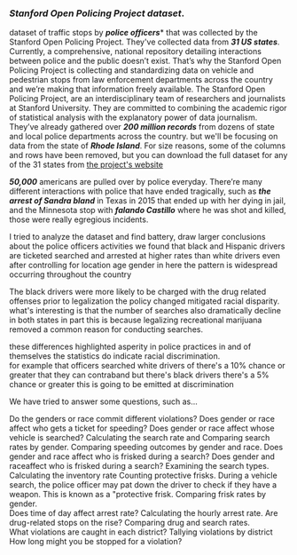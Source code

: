 ### ***Stanford Open Policing Project dataset***.
dataset of traffic stops by ***police officers**** that was collected by the Stanford Open Policing Project. 
They've collected data from ***31 US states***. Currently, a comprehensive, national repository detailing interactions between police and the public doesn’t exist.
That’s why the Stanford Open Policing Project is collecting and standardizing data on vehicle and pedestrian stops from law enforcement departments across the country
and we’re making that information freely available. 
The Stanford Open Policing Project, are an interdisciplinary team of researchers and journalists at Stanford University. They are committed to combining the academic rigor of statistical analysis with the explanatory power of data journalism. They’ve already gathered over ***200 million records*** from dozens of state and local police departments across the country. but we'll be focusing on data from the state of ***Rhode Island***. 
For size reasons, some of the columns and rows have been removed, but you can download the full dataset for any of the 31 states from [the project's website](https://openpolicing.stanford.edu/)

***50,000*** americans are pulled over by police everyday.
There’re many different interactions with police that have ended tragically, such as ***the arrest of Sandra bland*** in Texas in 2015 that ended up with her dying in jail, and the Minnesota stop with ***falando Castillo*** where he was shot and killed, those were really egregious incidents.


I tried to analyze the dataset and find battery, draw larger conclusions about the police officers activities
we found that black and Hispanic drivers are ticketed searched and arrested at ‎higher rates than white drivers even after controlling for location age gender in here the pattern is widespread occurring  throughout the country 

The black drivers were more likely to be charged with the drug  related offenses ‎prior to legalization  the policy changed mitigated racial  disparity.
what's interesting is that the  number of searches also dramatically  decline in ‎both states in part this is  because legalizing recreational  marijuana removed a common reason for  conducting searches.

these differences highlighted asperity in police practices  in and of themselves  ‎the statistics do indicate racial discrimination.   
for example that  officers searched white drivers of  there's a 10% chance or ‎greater that  they can contraband but there's black  drivers there's a 5% chance or greater  this is going to be emitted at  discrimination


We have tried to answer some questions, such as...
          
Do the genders or race commit different violations?
Does gender or race  affect who gets a ticket for speeding?
Does gender or race affect whose vehicle is searched?
Calculating the search rate and Comparing search rates by gender.
Comparing speeding outcomes by gender and race.
Does gender and race affect who is frisked during a search?
Does gender and raceaffect who is frisked during a search?
Examining the search types.
Calculating the inventory rate 
Counting protective frisks.
During a vehicle search, 
the police officer may pat down the driver to check if they have a weapon. This is known as a "protective frisk.
Comparing frisk rates by gender.   
Does time of day affect arrest rate?
Calculating the hourly arrest rate.
Are drug-related stops on the rise?
Comparing drug and search rates.       
What violations are caught in each district?
Tallying violations by district
How long might you be stopped for a violation?
